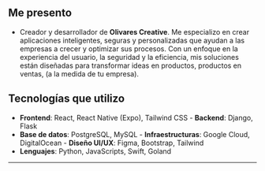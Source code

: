 ## Me presento 
- Creador y desarrollador de **Olivares Creative**. Me especializo en crear aplicaciones inteligentes, seguras y personalizadas que ayudan a las empresas a crecer y optimizar sus procesos. Con un enfoque en la experiencia del usuario, la seguridad y la eficiencia, mis soluciones están diseñadas para transformar ideas en productos, productos en ventas, (a la medida de tu empresa).

## Tecnologías que utilizo
- **Frontend**: React, React Native (Expo), Tailwind CSS - **Backend**: Django, Flask
- **Base de datos**: PostgreSQL, MySQL - **Infraestructuras**: Google Cloud, DigitalOcean  - **Diseño UI/UX**: Figma, Bootstrap, Tailwind
- **Lenguajes**: Python, JavaScripts, Swift, Goland


---

